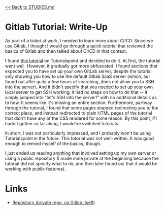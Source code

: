 [<< Back to STUDIES.md](../../STUDIES.md)
# Gitlab Tutorial: Write-Up

As part of a ticket at work, I needed to learn more about CI/CD. Since we use Gitlab, I thought I would go through a quick tutorial that reviewed the basics of Gitlab and then talked about CI/CD in that context. 

I found [this tutorial](https://www.tutorialspoint.com/gitlab/index.htm) on Tutorialspoint and decided to do it. At first, the tutorial went well. However, it gradually got more obfuscated. I found sections that expected you to have set up your own GitLab server, despite the tutorial only showing you how to use the default Gitlab SaaS server (which, as I found out after quite a few hours of searching, does not allow you to SSH into the server). And it didn't specify that you needed to set up your own local server to get SSH working; it had no steps on how to do that -- it simply jumped into "let's SSH into the server!" with no additional details as to how. It seems like it's missing an entire section. Furthermore, partway through the tutorial, I found that some pages stopped redirecting you to the correct place, and instead redirected to plain HTML pages of the tutorial that didn't have any of the CSS rendered for some reason. By this point, if I hadn't gotten so far along, I would've switched tutorials. 

In short, I was not particularly impressed, and I probably won't be using Tutorialspoint in the future. This tutorial was not well-written. It was good enough to remind myself of the basics, though. 

I just ended up reading anything that involved setting up my own server or using a public repository (I made mine private at the beginning because the tutorial did not specify what to do, and then later found out that it would be working with public features). 

# Links
- [Repository (private repo, on Gitlab itself)](https://gitlab.com/alexcn711/testproject)
